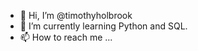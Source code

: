 - 👋 Hi, I’m @timothyholbrook
- 🌱 I’m currently learning Python and SQL.
- 📫 How to reach me ...

<!---
timothyholbrook/timothyholbrook is a ✨ special ✨ repository because its `README.md` (this file) appears on your GitHub profile.
You can click the Preview link to take a look at your changes.
--->

